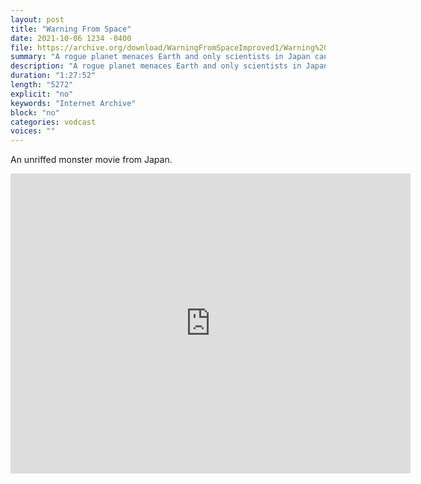 ```yaml
---
layout: post
title: "Warning From Space"
date: 2021-10-06 1234 -0400
file: https://archive.org/download/WarningFromSpaceImproved1/Warning%20from%20Space%20Improved_1.mp4
summary: "A rogue planet menaces Earth and only scientists in Japan can save us all..."
description: "A rogue planet menaces Earth and only scientists in Japan can save us all..."
duration: "1:27:52"
length: "5272"
explicit: "no" 
keywords: "Internet Archive"
block: "no" 
categories: vodcast
voices: ""
---
```


An unriffed monster movie from Japan.  

<iframe src="https://archive.org/embed/WarningFromSpaceImproved1" width="640" height="480" frameborder="0" webkitallowfullscreen="true" mozallowfullscreen="true" allowfullscreen></iframe>  







